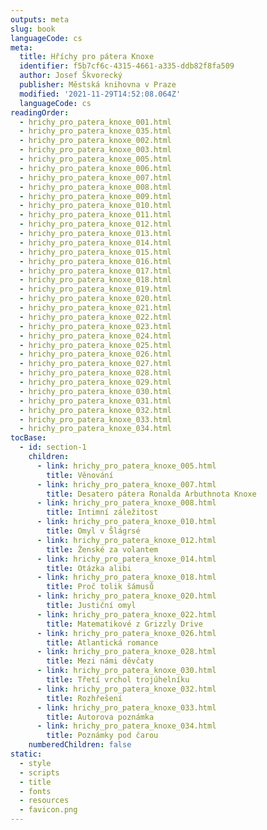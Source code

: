 ```yaml
---
outputs: meta
slug: book
languageCode: cs
meta:
  title: Hříchy pro pátera Knoxe
  identifier: f5b7cf6c-4315-4661-a335-ddb82f8fa509
  author: Josef Škvorecký
  publisher: Městská knihovna v Praze
  modified: '2021-11-29T14:52:08.064Z'
  languageCode: cs
readingOrder:
  - hrichy_pro_patera_knoxe_001.html
  - hrichy_pro_patera_knoxe_035.html
  - hrichy_pro_patera_knoxe_002.html
  - hrichy_pro_patera_knoxe_003.html
  - hrichy_pro_patera_knoxe_005.html
  - hrichy_pro_patera_knoxe_006.html
  - hrichy_pro_patera_knoxe_007.html
  - hrichy_pro_patera_knoxe_008.html
  - hrichy_pro_patera_knoxe_009.html
  - hrichy_pro_patera_knoxe_010.html
  - hrichy_pro_patera_knoxe_011.html
  - hrichy_pro_patera_knoxe_012.html
  - hrichy_pro_patera_knoxe_013.html
  - hrichy_pro_patera_knoxe_014.html
  - hrichy_pro_patera_knoxe_015.html
  - hrichy_pro_patera_knoxe_016.html
  - hrichy_pro_patera_knoxe_017.html
  - hrichy_pro_patera_knoxe_018.html
  - hrichy_pro_patera_knoxe_019.html
  - hrichy_pro_patera_knoxe_020.html
  - hrichy_pro_patera_knoxe_021.html
  - hrichy_pro_patera_knoxe_022.html
  - hrichy_pro_patera_knoxe_023.html
  - hrichy_pro_patera_knoxe_024.html
  - hrichy_pro_patera_knoxe_025.html
  - hrichy_pro_patera_knoxe_026.html
  - hrichy_pro_patera_knoxe_027.html
  - hrichy_pro_patera_knoxe_028.html
  - hrichy_pro_patera_knoxe_029.html
  - hrichy_pro_patera_knoxe_030.html
  - hrichy_pro_patera_knoxe_031.html
  - hrichy_pro_patera_knoxe_032.html
  - hrichy_pro_patera_knoxe_033.html
  - hrichy_pro_patera_knoxe_034.html
tocBase:
  - id: section-1
    children:
      - link: hrichy_pro_patera_knoxe_005.html
        title: Věnování
      - link: hrichy_pro_patera_knoxe_007.html
        title: Desatero pátera Ronalda Arbuthnota Knoxe
      - link: hrichy_pro_patera_knoxe_008.html
        title: Intimní záležitost
      - link: hrichy_pro_patera_knoxe_010.html
        title: Omyl v Šlágrsé
      - link: hrichy_pro_patera_knoxe_012.html
        title: Ženské za volantem
      - link: hrichy_pro_patera_knoxe_014.html
        title: Otázka alibi
      - link: hrichy_pro_patera_knoxe_018.html
        title: Proč tolik šámusů
      - link: hrichy_pro_patera_knoxe_020.html
        title: Justiční omyl
      - link: hrichy_pro_patera_knoxe_022.html
        title: Matematikové z Grizzly Drive
      - link: hrichy_pro_patera_knoxe_026.html
        title: Atlantická romance
      - link: hrichy_pro_patera_knoxe_028.html
        title: Mezi námi děvčaty
      - link: hrichy_pro_patera_knoxe_030.html
        title: Třetí vrchol trojúhelníku
      - link: hrichy_pro_patera_knoxe_032.html
        title: Rozhřešení
      - link: hrichy_pro_patera_knoxe_033.html
        title: Autorova poznámka
      - link: hrichy_pro_patera_knoxe_034.html
        title: Poznámky pod čarou
    numberedChildren: false
static:
  - style
  - scripts
  - title
  - fonts
  - resources
  - favicon.png
---
```

